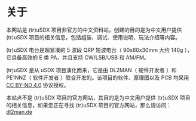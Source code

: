 # 关于

本网站是 (tr)uSDX 项目非官方的中文资料站，创建的目的是为中文用户提供 (tr)uSDX 项目的相关信息，包括组装、调试、使用说明、玩法介绍等内容。

(tr)uSDX 电台是超紧凑的 5 波段 QRP 短波电台（ 90x60x30mm 大约 140g ），它具备高效的 E 类 PA，并且支持 CW/LSB/USB 和 AM/FM。

(tr)uSDX 是从 uSDX 项目演化而来，它是由 DL2MAN（ 硬件开发者 ）和 PE1NNZ（ 软件开发者 ）联合开发的。该项目的软件、原理图以及 PCB 均采用 [CC BY-ND 4.0](https://creativecommons.org/licenses/by-nd/4.0/) 协议授权。

本站点不是 (tr)uSDX 项目的官方网站，其目的是为中文用户提供 (tr)uSDX 项目的相关信息，如果您正在寻找 (tr)uSDX 项目的官方网站，那么请访问：[dl2man.de](https://dl2man.de)
